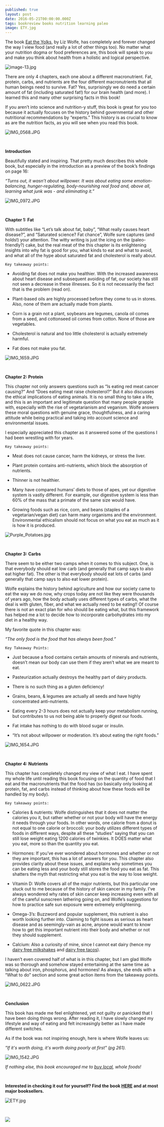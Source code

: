 ```yaml
---
published: true
layout: post
date: 2016-05-21T00:00:00.000Z
tags: bookreview books nutrition learning paleo
image: ETY.jpg
---
```

The book [Eat the Yolks](https://www.amazon.com/gp/product/1628600195?ie=UTF8&tag=edib09-20&camp=1789&linkCode=xm2&creativeASIN=1628600195), by Liz Wolfe, has completely and forever changed the way I view food (and really a lot of other things too). No matter what your nutrition dogma or food preferences are, this book will speak to you and make you think about health from a holistic and logical perspective.



![image-13.jpg](/content/image-13.jpg)



There are only 4 chapters, each one about a different macronutrient. Fat, protein, carbs, and nutrients are the four different macronutrients that all human beings need to survive. Fat? Yes, surprisingly we do need a certain amount of fat (including saturated fat!) for our brain health (and more). I learned this and many other surprising facts in this book!

If you aren’t into science and nutrition-y stuff, this book is great for you too because it actually focuses on the history behind governmental and other nutritional recommendations by “experts.” This history is as crucial to know as are the nutrition facts, as you will see when you read this book.



![IMG_0568.JPG](/content/IMG_0568-JPG.jpg)


<br>

**Introduction**

Beautifully stated and inspiring. That pretty much describes this whole book, but especially in the introduction as a preview of the book’s findings on page 16:

*“Turns out, it wasn’t about willpower. It was about eating some emotion-balancing, hunger-regulating, body-nourishing real food and, above all, learning what junk was - and eliminating it.”*



![IMG_0972.JPG](/content/IMG_0972-JPG.jpg)

<br>


**Chapter 1: Fat**

With subtitles like “Let’s talk about fat, baby”, “What really causes heart disease?”, and  “Saturated science? Fat chance”, Wolfe sure captures (and holds!) your attention. The witty writing is just the icing on the (paleo-friendly?) cake, but the real meat of the this chapter is its enlightening insights into why fat is good for you, what kinds to eat and what to avoid, and what all of the hype about saturated fat and cholesterol is really about.

	Key takeaway points:

* Avoiding fat does not make you healthier. With the increased awareness about heart disease and subsequent avoiding of fat, our society has still not seen a decrease in these illnesses. So it is not necessarily the fact that is the problem (read on).

* Plant-based oils are highly processed before they come to us in stores. Also, none of them are actually made from plants.

* Corn is a grain not a plant, soybeans are legumes, canola oil comes from a seed, and cottonseed oil comes from cotton. None of those are vegetables.

* Cholesterol is natural and too little cholesterol is actually extremely harmful.

* Fat does not make you fat.



![IMG_1659.JPG](/content/IMG_1659-JPG.jpg)



<br>

**Chapter 2: Protein**

This chapter not only answers questions such as “Is eating red meat cancer causing?” And “Does eating meat raise cholesterol?” But it also discusses the ethical implications of eating animals. It is no small thing to take a life, and this is an important and legitimate question that many people grapple with, especially with the rise of vegetarianism and veganism. Wolfe answers these moral questions with genuine grace, thoughtfulness, and a caring attitude while being practical and taking into account science and environmental issues.

I especially appreciated this chapter as it answered some of the questions I had been wrestling with for years.

	Key takeaway points:

* Meat does not cause cancer, harm the kidneys, or stress the liver.

* Plant protein contains anti-nutrients, which block the absorption of nutrients.

* Thinner is not healthier.

* Many have compared humans’ diets to those of apes, yet our digestive system is vastly different. For example, our digestive system is less than 60% of the mass that a primate of the same size would have.

* Growing foods such as rice, corn, and beans (staples of a vegetarian/vegan diet) can harm many organisms and the environment. Environmental ethicalism should not focus on what you eat as much as it is how it is produced.



![Purple_Potatoes.jpg](/content/Purple_Potatoes.jpg)



<br>

**Chapter 3: Carbs**

There seem to be either two camps when it comes to this subject. One, is that everybody should eat low carb (and generally that camp says to also eat higher fat). The other is that everybody should eat lots of carbs (and generally that camp says to also eat lower protein).

Wolfe explains the history behind agriculture and how our society came to eat the way we do now, why crops today are not like they were thousands of years ago, how the body actually uses different types of carbs, what the deal is with gluten, fiber, and what we actually need to be eating!! Of course there is not an exact plan for who should be eating what, but this framework has helped me a lot to decide how to incorporate carbohydrates into my diet in a healthy way.

My favorite quote in this chapter was:

*“The only food is the food that has always been food.”*

	Key Takeaway Points:

* Just because a food contains certain amounts of minerals and nutrients, doesn’t mean our body can use them if they aren’t what we are meant to eat.

* Pasteurization actually destroys the healthy part of dairy products.

* There is no such thing as a gluten deficiency!

* Grains, beans, & legumes are actually all seeds and have highly concentrated anti-nutrients.

* Eating every 2-3 hours does not actually keep your metabolism running, but contributes to us not being able to properly digest our foods.

* Fat intake has nothing to do with blood sugar or insulin.

* “It’s not about willpower or moderation. It’s about eating the right foods.”



![IMG_1654.JPG](/content/IMG_1654-JPG.jpg)



<br>

**Chapter 4: Nutrients**

This chapter has completely changed my view of what I eat. I have spent my whole life until reading this book focusing on the quantity of food that I eat and the macronutrients that the food has (so basically only looking at protein, fat, and carbs instead of thinking about how these foods will be handled by my body).

	Key takeaway points:

* Calories & nutrients: Wolfe distinguishes that it does not matter the calories you it, but rather whether or not your body will have the energy it needs through your foods. In other words, one calorie from a donut is not equal to one calorie or broccoli: your body utilizes different types of foods in different ways, despite all these “studies” saying that you can still lose weight eating 1200 calories of twinkies. It DOES matter what you eat, more so than the quantity you eat.

* Hormones: If you’ve ever wondered about hormones and whether or not they are important, this has a lot of answers for you. This chapter also provides clarity about these issues, and explains why sometimes you can be eating less and your body still stores the food you eat as fat. This shatters the myth that restricting what you eat is the way to lose weight.

* Vitamin D: Wolfe covers all of the major nutrients, but this particular one stuck out to me because of the history of skin cancer in my family. I’ve always wondered why rates of skin cancer keep increasing even with all of the careful sunscreen lathering going on, and Wolfe’s suggestions for how to practice safe sun exposure were extremely enlightening.

* Omega-3’s: Buzzword and popular supplement, this nutrient is also worth looking further into. Claiming to fight issues as serious as heart disease and as seemingly-vain as acne, anyone would want to know how to get this important nutrient into their body and whether or not they should supplement.

* Calcium: Also a curiosity of mine, since I cannot eat dairy (hence my [dairy free milkshakes](http://emily.rubennic.com/recipes/banana-mocha-milkshake) and [dairy free tacos](http://emily.rubennic.com/recipes/fish-tacos)).

I haven’t even covered half of what is in this chapter, but I am glad Wolfe was so thorough and somehow stayed entertaining at the same time as talking about iron, phosphorus, and hormones! As always, she ends with a “What to do” section and some great action items from the takeaway points.



![IMG_0622.JPG](/content/IMG_0622-JPG.jpg)



<br>

**Conclusion**


This book has made me feel enlightened, yet not guilty or panicked that I have been doing things wrong. After reading it, I have slowly changed my lifestyle and way of eating and felt increasingly better as I have made different switches.

As if the book was not inspiring enough, here is where Wolfe leaves us:

*"If it's worth doing, it's worth doing poorly at first" (pg 261).*



![IMG_1542.JPG](/content/IMG_1542-JPG.jpg)

*If nothing else, this book encouraged me to [buy local](http://emily.rubennic.com/recipes/community-supported-agriculture), whole foods!*

<br>

**Interested in checking it out for yourself? Find the book [HERE](https://www.amazon.com/gp/product/1628600195?ie=UTF8&tag=edib09-20&camp=1789&linkCode=xm2&creativeASIN=1628600195) and at most major booksellers.**



![ETY.jpg](/content/ETY.jpg)



<br>

<a href="//www.pinterest.com/pin/create/button/" data-pin-do="buttonBookmark"  data-pin-color="red"><img src="//assets.pinterest.com/images/pidgets/pinit_fg_en_rect_red_20.png" /></a>
<!-- Please call pinit.js only once per page -->
<script type="text/javascript" async defer src="//assets.pinterest.com/js/pinit.js"></script>
